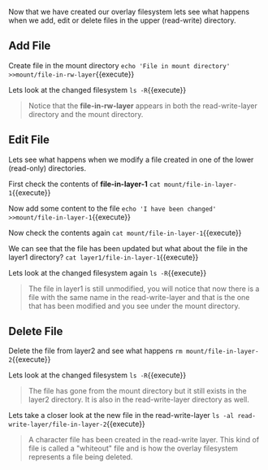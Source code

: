 Now that we have created our overlay filesystem lets see what happens when we add, edit or delete files in the upper (read-write) directory.

## Add File

Create file in the mount directory `echo 'File in mount directory' >>mount/file-in-rw-layer`{{execute}}

Lets look at the changed filesystem `ls -R`{{execute}}

> Notice that the **file-in-rw-layer** appears in both the read-write-layer directory and the mount directory.

## Edit File

Lets see what happens when we modify a file created in one of the lower (read-only) directories.

First check the contents of **file-in-layer-1** `cat mount/file-in-layer-1`{{execute}}

Now add some content to the file `echo 'I have been changed' >>mount/file-in-layer-1`{{execute}}

Now check the contents again `cat mount/file-in-layer-1`{{execute}}

We can see that the file has been updated but what about the file in the layer1 directory? `cat layer1/file-in-layer-1`{{execute}}

Lets look at the changed filesystem again `ls -R`{{execute}}

> The file in layer1 is still unmodified, you will notice that now there is a file with the same name in the read-write-layer and that is the one that has been modified and you see under the mount directory.

## Delete File

Delete the file from layer2 and see what happens `rm mount/file-in-layer-2`{{execute}}

Lets look at the changed filesystem `ls -R`{{execute}}

> The file has gone from the mount directory but it still exists in the layer2 directory. It is also in the read-write-layer directory as well.

Lets take a closer look at the new file in the read-write-layer `ls -al read-write-layer/file-in-layer-2`{{execute}}

> A character file has been created in the read-write layer. This kind of file is called a "whiteout" file and is how the overlay filesystem represents a file being deleted.